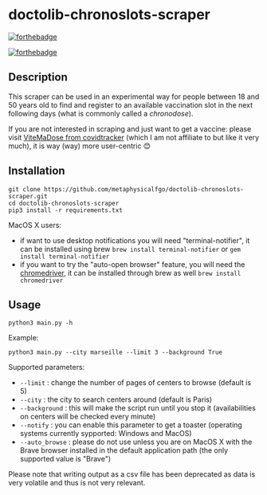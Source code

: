 # doctolib-chronoslots-scraper

[![forthebadge](https://forthebadge.com/images/badges/made-with-python.svg)](https://forthebadge.com)

[![forthebadge](https://forthebadge.com/images/badges/60-percent-of-the-time-works-every-time.svg)](https://forthebadge.com)

## Description

This scraper can be used in an experimental way for people between 18 and 50 years old to find and register to an available vaccination slot in the next following days (what is commonly called a *chronodose*).

If you are not interested in scraping and just want to get a vaccine: please visit [ViteMaDose from covidtracker](https://vitemadose.covidtracker.fr) (which I am not affiliate to but like it very much), it is way (way) more user-centric 😊

## Installation

```
git clone https://github.com/metaphysicalfgo/doctolib-chronoslots-scraper.git
cd doctolib-chronoslots-scraper
pip3 install -r requirements.txt
```

MacOS X users: 
- if want to use desktop notifications you will need "terminal-notifier", it can be installed using brew `brew install terminal-notifier` or `gem install terminal-notifier`
- if you want to try the "auto-open browser" feature, you will need the [chromedriver](https://chromedriver.chromium.org/), it can be installed through brew as well `brew install chromedriver`


## Usage

```
python3 main.py -h
```

Example:
```
python3 main.py --city marseille --limit 3 --background True
```

Supported parameters:
- `--limit` : change the number of pages of centers to browse (default is 5)
- `--city` : the city to search centers around (default is Paris)
- `--background` : this will make the script run until you stop it (availabilities on centers will be checked every minute)
- `--notify` : you can enable this parameter to get a toaster (operating systems currently sypported: Windows and MacOS)
- `--auto_browse` : please do not use unless you are on MacOS X with the Brave browser installed in the default application path (the only supported value is "Brave")

Please note that writing output as a csv file has been deprecated as data is very volatile and thus is not very relevant. 
